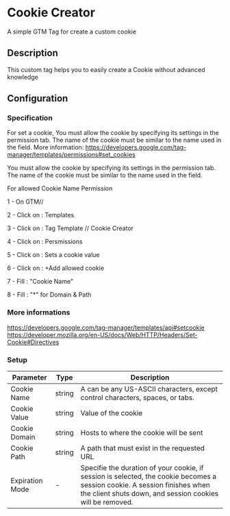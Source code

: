 # Cookie Creator
A simple GTM Tag for create a custom cookie

## Description
This custom tag helps you to easily create a Cookie without advanced knowledge

## Configuration

### Specification
For set a cookie, You must allow the cookie by specifying its settings in the permission tab. The name of the cookie must be similar to the name used in the field. More information: https://developers.google.com/tag-manager/templates/permissions#set_cookies

You must allow the cookie by specifying its settings in the permission tab. The name of the cookie must be similar to the name used in the field. 

For allowed Cookie Name Permission

1 - On GTM//

2 - Click on : Templates

3 - Click on : Tag Template // Cookie Creator

4 - Click on : Persmissions

5 - Click on : Sets a cookie value

6 - Click on : +Add allowed cookie

7 - Fill : "Cookie Name"

8 - Fill : "*" for Domain & Path


### More informations
https://developers.google.com/tag-manager/templates/api#setcookie
https://developer.mozilla.org/en-US/docs/Web/HTTP/Headers/Set-Cookie#Directives

### Setup
| Parameter | Type | Description
| ------------- | ------------- | ------------- |
| Cookie Name  | string  | A <cookie-name> can be any US-ASCII characters, except control characters, spaces, or tabs.
| Cookie Value  | string  | Value of the cookie  |
| Cookie Domain | string | Hosts to where the cookie will be sent |
| Cookie Path  | string | A path that must exist in the requested URL |
| Expiration Mode  | -  | Specifie the duration of your cookie, if session is selected, the cookie becomes a session cookie. A session finishes when the client shuts down, and session cookies will be removed. |
